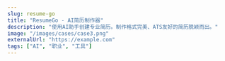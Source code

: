 ```yaml
---
slug: resume-go
title: "ResumeGo - AI简历制作器"
description: "使用AI助手创建专业简历。制作格式完美、ATS友好的简历脱颖而出。"
image: "/images/cases/case3.png"
externalUrl: "https://example.com"
tags: ["AI", "职业", "工具"]
---
```


